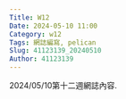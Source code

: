 ```yaml
---
Title: W12
Date: 2024-05-10 11:00
Category: w12
Tags: 網誌編寫, pelican
Slug: 41123139_20240510
Author: 41123139
---
```


2024/05/10第十二週網誌內容.

<!-- PELICAN_END_SUMMARY -->

# 

